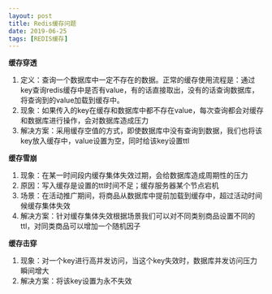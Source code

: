 ```yaml
---
layout: post
title: Redis缓存问题
date: 2019-06-25
tags: [REDIS缓存]
---
```


**缓存穿透**
1. 定义：查询一个数据库中一定不存在的数据。正常的缓存使用流程是：通过key查询redis缓存中是否有value，有的话直接取出，没有的话查询数据库，将查询到的value加载到缓存中。
2. 现象：如果传入的key在缓存和数据库中都不存在value，每次查询都会对缓存和数据库进行操作，会对数据库造成压力
3. 解决方案：采用缓存空值的方式，即使数据库中没有查询到数据，我们也将该key放入缓存中，value设置为空，同时给该key设置ttl

**缓存雪崩**
1. 现象：在某一时间段内缓存集体失效过期，会给数据库造成周期性的压力
2. 原因：写入缓存是设置的ttl时间不足；缓存服务器某个节点宕机
3. 场景：在活动推广期间，将商品从数据库中提前加载到缓存中，超过活动时间候缓存集体失效
4. 解决方案：针对缓存集体失效根据场景我们可以对不同类别商品设置不同的ttl，对同类商品可以增加一个随机因子

**缓存击穿**
1. 现象：对一个key进行高并发访问，当这个key失效时，数据库并发访问压力瞬间增大
2. 解决方案：将该key设置为永不失效